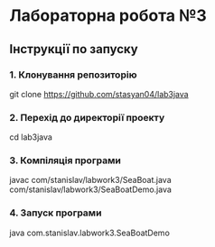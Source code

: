 # Лабораторна робота №3

## Інструкції по запуску

### 1. Клонування репозиторію
git clone https://github.com/stasyan04/lab3java

### 2. Перехід до директорії проекту
cd lab3java

### 3. Компіляція програми
javac com/stanislav/labwork3/SeaBoat.java com/stanislav/labwork3/SeaBoatDemo.java

### 4. Запуск програми
java com.stanislav.labwork3.SeaBoatDemo